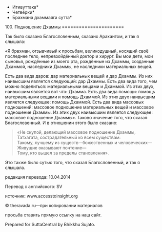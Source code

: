 * Итивуттака*
* Четвёрки*
* Брахмана дхаммаяга сутта*

100\. Подношение Дхаммы
\=\=\=\=\=\=\=\=\=\=\=\=\=\=\=\=\=\=\=\=\=\=

Так было сказано Благословенным, сказано Арахантом, и так я слышала:

«Я брахман, отзывчивый к просьбам, великодушный, носящий своё последнее тело, непревзойдённый доктор и хирург\. Вы мои дети, мои сыновья, рождённые из моего рта, рождённые из Дхаммы, созданные Дхаммой, наследники Дхаммы, не наследники материальных вещей\.

Есть два вида даров: дар материальных вещей и дар Дхаммы\. Из них наивысшим является следующий: дар Дхаммы\. Есть два вида того, чем можно поделиться: материальными вещами и Дхаммой\. Из этих двух, наивысшим является вот что: Дхамма\. Есть два вида помощи: помощь материальными вещами и помощь Дхаммой\. Из этих двух наивысшим является следующее: помощь Дхаммой\. Есть два вида массовых подношений: массовое подношение материальных вещей и массовое подношение Дхаммы\. Из этих двух наивысшим является следующее: массовое подношение Дхаммы»\. Таково значение того, что сказал Благословенный\. И в отношении этого было сказано:

> «Не скупой, делающий массовое подношение Дхаммы,  
> Татхагата, сострадательный ко всем существам:  
> Такому, лучшему из существ—божественных и человеческих—  
> Живущие оказывают почтение—  
> Тому, кто вышел за пределы становления»\.

Это также было сутью того, что сказал Благословенный, и так я слышала\.

редакция перевода: 10\.04\.2014

Перевод с английского: SV

источник: www\.accesstoinsight\.org

© theravada\.ru—при копировании материалов

просьба ставить прямую ссылку на наш сайт\.

Prepared for SuttaCentral by Bhikkhu Sujato\.